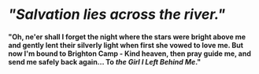 # *"Salvation lies across the river."*


#### "Oh, ne'er shall I forget the night where the stars were bright above me and gently lent their silverly light when first she vowed to love me. But now I'm bound to Brighton Camp - Kind heaven, then pray guide me, and send me safely back again... To *the Girl I Left Behind Me*."
